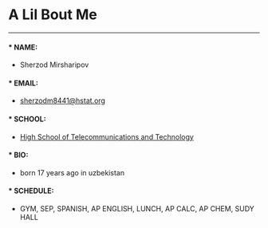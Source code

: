 # A Lil Bout Me  
---
#### * **NAME:** 
   * Sherzod Mirsharipov  
#### * **EMAIL:** 
  * sherzodm8441@hstat.org  
#### * **SCHOOL:**
  * [High School of Telecommunications and Technology](http://www.hstat.org)  
#### * **BIO:**
   * born 17 years ago in uzbekistan  
#### * **SCHEDULE:**
   * GYM, SEP, SPANISH, AP ENGLISH, LUNCH, AP CALC, AP CHEM, SUDY HALL
   
